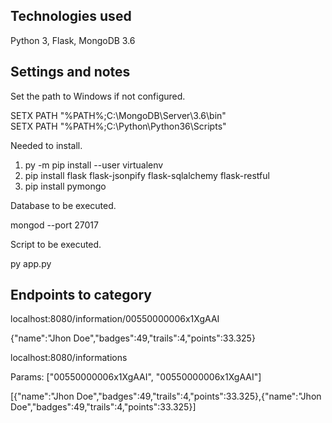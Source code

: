
Technologies used
-----------------------------------------------------------------------------------------
Python 3, Flask, MongoDB 3.6

Settings and notes
-----------------------------------------------------------------------------------------
Set the path to Windows if not configured.

SETX PATH "%PATH%;C:\MongoDB\Server\3.6\bin"  
SETX PATH "%PATH%;C:\Python\Python36\Scripts"  

Needed to install.

1. py -m pip install --user virtualenv
2. pip install flask flask-jsonpify flask-sqlalchemy flask-restful
3. pip install pymongo

Database to be executed.

mongod --port 27017

Script to be executed.

py app.py

Endpoints to category
-----------------------------------------------------------------------------------------
localhost:8080/information/00550000006x1XgAAI

{"name":"Jhon Doe","badges":49,"trails":4,"points":33.325}

localhost:8080/informations

Params: ["00550000006x1XgAAI", "00550000006x1XgAAI"]

[{"name":"Jhon Doe","badges":49,"trails":4,"points":33.325},{"name":"Jhon Doe","badges":49,"trails":4,"points":33.325}]
